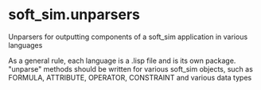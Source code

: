 # soft_sim.unparsers
Unparsers for outputting components of a soft_sim application in various languages

As a general rule, each language is a .lisp file and is its own package. "unparse" methods should be written for various soft_sim objects, such as FORMULA, ATTRIBUTE, OPERATOR, CONSTRAINT and various data types


